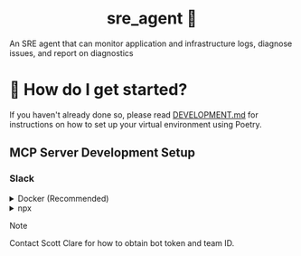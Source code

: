 <h1 align="center">
    sre_agent &#128679;
</h1>

An SRE agent that can monitor application and infrastructure logs, diagnose issues, and report on diagnostics

# &#127939; How do I get started?
If you haven't already done so, please read [DEVELOPMENT.md](DEVELOPMENT.md) for instructions on how to set up your virtual environment using Poetry.

## MCP Server Development Setup

### Slack

<details>
<summary>Docker (Recommended)</summary>

1. Clone Slack MCP server:

```bash
git clone git@github.com:modelcontextprotocol/servers.git
```

2. Build docker image:

```bash
docker build -t mcp/slack -f src/slack/Dockerfile .
```

3. Update `claude_desktop_config.json` with the following:

```json
{
  "mcpServers": {
    "slack": {
      "command": "docker",
      "args": [
        "run",
        "-i",
        "--rm",
        "-e",
        "SLACK_BOT_TOKEN",
        "-e",
        "SLACK_TEAM_ID",
        "mcp/slack"
      ],
      "env": {
        "SLACK_BOT_TOKEN": "xoxb-your-bot-token",
        "SLACK_TEAM_ID": "T01234567"
      }
    }
  }
}
```

</details>

<details>
<summary>npx</summary>

```json
{
  "mcpServers": {
    "slack": {
      "command": "npx",
      "args": [
        "-y",
        "@modelcontextprotocol/server-slack"
      ],
      "env": {
        "SLACK_BOT_TOKEN": "xoxb-your-bot-token",
        "SLACK_TEAM_ID": "T01234567"
      }
    }
  }
}
```

</details>

> [!NOTE]
> Contact Scott Clare for how to obtain bot token and team ID.
